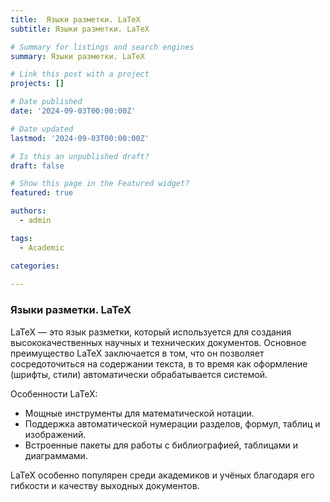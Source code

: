 ```yaml
---
title:  Языки разметки. LaTeX
subtitle: Языки разметки. LaTeX

# Summary for listings and search engines
summary: Языки разметки. LaTeX

# Link this post with a project
projects: []

# Date published
date: '2024-09-03T00:00:00Z'

# Date updated
lastmod: '2024-09-03T00:00:00Z'

# Is this an unpublished draft?
draft: false

# Show this page in the Featured widget?
featured: true

authors:
  - admin

tags:
  - Academic

categories:
  
---
```


### Языки разметки. LaTeX

LaTeX — это язык разметки, который используется для создания высококачественных научных и технических документов. Основное преимущество LaTeX заключается в том, что он позволяет сосредоточиться на содержании текста, в то время как оформление (шрифты, стили) автоматически обрабатывается системой.

Особенности LaTeX:

- Мощные инструменты для математической нотации.
- Поддержка автоматической нумерации разделов, формул, таблиц и изображений.
- Встроенные пакеты для работы с библиографией, таблицами и диаграммами.

LaTeX особенно популярен среди академиков и учёных благодаря его гибкости и качеству выходных документов.



